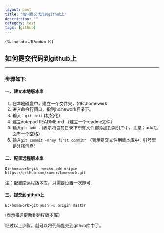 ```yaml
---
layout: post
title: "如何提交代码到github上"
description: ""
category: test
tags: [github]
---
```

{% include JB/setup %}
## 如何提交代码到github上 ##
__________________________________
### 步骤如下: ###

#### 一、建立本地版本库 ####

1. 在本地磁盘中，建立一个文件夹，如E:\homework
1. 进入命令行窗口，指到homework目录下。
1. 输入：```git init```     (初始化）
1. 建立notepad README.md  （建立一个readme文件）
1. 输入```git add .```    (表示将当前目录下所有文件都添加到索引库中，注意：add后面有一个空格）
1. 输入```git commit -m"my first commit"``` （表示提交文件到版本库中，引号里是注释信息）
	
#### 二、配置远程版本库 ####

    E:\homework>git remote add origin https://github.com/xueer/homework.git 
注：配置库远程版本库，只需要设置一次即可.
    
#### 三、提交到github上 ####

    E:\homework>git push -u origin master  
(表示推送更新到远程版本库）
	
经过以上步骤，就可以将代码提交到github库中了。
